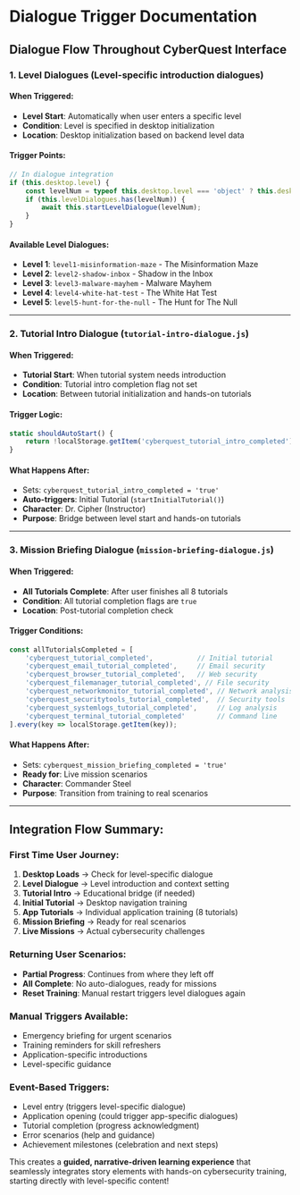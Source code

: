 # Dialogue Trigger Documentation

## Dialogue Flow Throughout CyberQuest Interface

### 1. **Level Dialogues** (Level-specific introduction dialogues)

#### **When Triggered:**
- **Level Start**: Automatically when user enters a specific level
- **Condition**: Level is specified in desktop initialization
- **Location**: Desktop initialization based on backend level data

#### **Trigger Points:**
```javascript
// In dialogue integration
if (this.desktop.level) {
    const levelNum = typeof this.desktop.level === 'object' ? this.desktop.level.id : this.desktop.level;
    if (this.levelDialogues.has(levelNum)) {
        await this.startLevelDialogue(levelNum);
    }
}
```

#### **Available Level Dialogues:**
- **Level 1**: `level1-misinformation-maze` - The Misinformation Maze
- **Level 2**: `level2-shadow-inbox` - Shadow in the Inbox  
- **Level 3**: `level3-malware-mayhem` - Malware Mayhem
- **Level 4**: `level4-white-hat-test` - The White Hat Test
- **Level 5**: `level5-hunt-for-the-null` - The Hunt for The Null

---

### 2. **Tutorial Intro Dialogue** (`tutorial-intro-dialogue.js`)

#### **When Triggered:**
- **Tutorial Start**: When tutorial system needs introduction
- **Condition**: Tutorial intro completion flag not set
- **Location**: Between tutorial initialization and hands-on tutorials

#### **Trigger Logic:**
```javascript
static shouldAutoStart() {
    return !localStorage.getItem('cyberquest_tutorial_intro_completed');
}
```

#### **What Happens After:**
- Sets: `cyberquest_tutorial_intro_completed = 'true'`
- **Auto-triggers**: Initial Tutorial (`startInitialTutorial()`)
- **Character**: Dr. Cipher (Instructor)
- **Purpose**: Bridge between level start and hands-on tutorials

---

### 3. **Mission Briefing Dialogue** (`mission-briefing-dialogue.js`)

#### **When Triggered:**
- **All Tutorials Complete**: After user finishes all 8 tutorials
- **Condition**: All tutorial completion flags are `true`
- **Location**: Post-tutorial completion check

#### **Trigger Conditions:**
```javascript
const allTutorialsCompleted = [
    'cyberquest_tutorial_completed',           // Initial tutorial
    'cyberquest_email_tutorial_completed',     // Email security
    'cyberquest_browser_tutorial_completed',   // Web security  
    'cyberquest_filemanager_tutorial_completed', // File security
    'cyberquest_networkmonitor_tutorial_completed', // Network analysis
    'cyberquest_securitytools_tutorial_completed',  // Security tools
    'cyberquest_systemlogs_tutorial_completed',     // Log analysis
    'cyberquest_terminal_tutorial_completed'        // Command line
].every(key => localStorage.getItem(key));
```

#### **What Happens After:**
- Sets: `cyberquest_mission_briefing_completed = 'true'`
- **Ready for**: Live mission scenarios
- **Character**: Commander Steel
- **Purpose**: Transition from training to real scenarios

---

## **Integration Flow Summary:**

### **First Time User Journey:**
1. **Desktop Loads** → Check for level-specific dialogue
2. **Level Dialogue** → Level introduction and context setting
3. **Tutorial Intro** → Educational bridge (if needed)
4. **Initial Tutorial** → Desktop navigation training
5. **App Tutorials** → Individual application training (8 tutorials)
6. **Mission Briefing** → Ready for real scenarios
7. **Live Missions** → Actual cybersecurity challenges

### **Returning User Scenarios:**
- **Partial Progress**: Continues from where they left off
- **All Complete**: No auto-dialogues, ready for missions
- **Reset Training**: Manual restart triggers level dialogues again

### **Manual Triggers Available:**
- Emergency briefing for urgent scenarios
- Training reminders for skill refreshers
- Application-specific introductions
- Level-specific guidance

### **Event-Based Triggers:**
- Level entry (triggers level-specific dialogue)
- Application opening (could trigger app-specific dialogues)
- Tutorial completion (progress acknowledgment)
- Error scenarios (help and guidance)
- Achievement milestones (celebration and next steps)

This creates a **guided, narrative-driven learning experience** that seamlessly integrates story elements with hands-on cybersecurity training, starting directly with level-specific content!